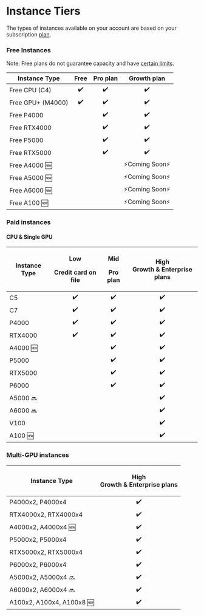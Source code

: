 # Instance Tiers

The types of instances available on your account are based on your subscription [plan](https://gradient.paperspace.com/pricing). &#x20;

### Free Instances

Note: Free plans do not guarantee capacity and have [certain limits](free-instances.md).&#x20;

| Instance Type     | Free | Pro plan |      Growth plan      |
| ----------------- | :--: | :------: | :-------------------: |
| Free CPU (C4)     |  ✔️  |    ✔️    |           ✔️          |
| Free GPU+ (M4000) |  ✔️  |    ✔️    |           ✔️          |
| Free P4000        |      |    ✔️    |           ✔️          |
| Free RTX4000      |      |    ✔️    |           ✔️          |
| Free P5000        |      |    ✔️    |           ✔️          |
| Free RTX5000      |      |    ✔️    |           ✔️          |
| Free A4000 🆕     |      |          | :zap:Coming Soon:zap: |
| Free A5000 🆕     |      |          | :zap:Coming Soon:zap: |
| Free A6000 🆕     |      |          | :zap:Coming Soon:zap: |
| Free A100 🆕      |      |          | :zap:Coming Soon:zap: |

### Paid instances

#### CPU & Single GPU

| Instance Type | <p>Low</p><p>Credit card on file</p> | <p>Mid </p><p>Pro plan</p> | <p>High <br>Growth &#x26; Enterprise plans</p> |
| ------------- | :----------------------------------: | :------------------------: | :--------------------------------------------: |
| C5            |                  ✔️                  |             ✔️             |                       ✔️                       |
| C7            |                  ✔️                  |             ✔️             |                       ✔️                       |
| P4000         |                  ✔️                  |             ✔️             |                       ✔️                       |
| RTX4000       |                  ✔️                  |             ✔️             |                       ✔️                       |
| A4000 🆕      |                                      |             ✔️             |                       ✔️                       |
| P5000         |                                      |             ✔️             |                       ✔️                       |
| RTX5000       |                                      |             ✔️             |                       ✔️                       |
| P6000         |                                      |             ✔️             |                       ✔️                       |
| A5000 🔜      |                                      |                            |                       ✔️                       |
| A6000 🔜      |                                      |                            |                       ✔️                       |
| V100          |                                      |                            |                       ✔️                       |
| A100 🆕       |                                      |                            |                       ✔️                       |

### Multi-GPU instances

| Instance Type             | <p>High <br>Growth &#x26; Enterprise plans</p> |
| ------------------------- | :--------------------------------------------: |
| P4000x2, P4000x4          |                       ✔️                       |
| RTX4000x2, RTX4000x4      |                       ✔️                       |
| A4000x2, A4000x4 🆕       |                       ✔️                       |
| P5000x2, P5000x4          |                       ✔️                       |
| RTX5000x2, RTX5000x4      |                       ✔️                       |
| P6000x2, P6000x4          |                       ✔️                       |
| A5000x2, A5000x4 🔜       |                       ✔️                       |
| A6000x2, A6000x4 🔜       |                       ✔️                       |
| A100x2, A100x4, A100x8 🆕 |                       ✔️                       |

